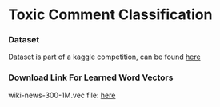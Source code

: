 # Toxic Comment Classification

### Dataset

Dataset is part of a kaggle competition, can be found <a href="https://www.kaggle.com/c/jigsaw-toxic-comment-classification-challenge">here</a>

### Download Link For Learned Word Vectors

wiki-news-300-1M.vec file: <a href="https://fasttext.cc/docs/en/english-vectors.html">here</a>